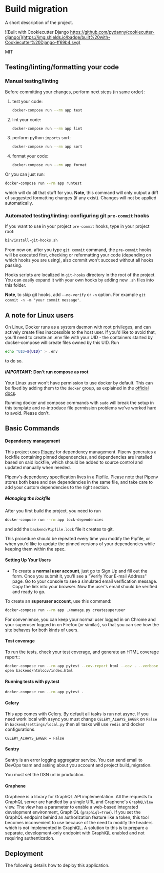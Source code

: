 Build migration
===============

A short description of the project.

![Built with Cookiecutter Django https://github.com/pydanny/cookiecutter-django/](https://img.shields.io/badge/built%20with-Cookiecutter%20Django-ff69b4.svg)

MIT

Testing/linting/formatting your code
------------------------------------

### Manual testing/linting

Before committing your changes, perform next steps (in same order):

1. test your code:
    ```bash
    docker-compose run --rm app test
    ```

2. lint your code:
    ```bash
    docker-compose run --rm app lint
    ```

3. perform python `imports` sort: 
    ```bash
    docker-compose run --rm app sort
    ```

4. format your code:
    ```bash
    docker-compose run --rm app format
    ```

Or you can just run:
```bash
docker-compose run --rm app runtest
```
which will do all that stuff for you. **Note**, this command will only output a diff of suggested formatting changes (if any exist). Changes will not be applied automatically.

### Automated testing/linting: configuring git `pre-commit` hooks

If you want to use in your project `pre-commit` hooks, type in your project root:
```bash
bin/install-git-hooks.sh
```

From now on, after you type `git commit` command, the `pre-commit` hooks will be executed first, checking or reformatting your code (depending on which hooks you are using), also commit won't succeed without all hooks passing.

Hooks scripts are localized in `git-hooks` directory in the root of the project. You can easily expand it with your own hooks by adding new `.sh` files into this folder.

**Note**, to skip git hooks, add `--no-verify` or `-n` option. For example `git commit -n -m "your commit message"`.


A note for Linux users
----------------------

On Linux, Docker runs as a system daemon with root privileges, and can actively create
files inaccessible to the host user. If you'd like to avoid that, you'll need to create
an .env file with your UID - the containers started by docker-compose will create files 
owned by this UID. Run 
```bash
echo "UID=${UID}" > .env
```
to do so.

#### *IMPORTANT*: Don't run compose as root

Your Linux user won't have permission to use docker by default. This can be fixed by
adding them to the `docker` group, as explained in the [official docs](https://docs.docker.com/install/linux/linux-postinstall/#manage-docker-as-a-non-root-user).

Running docker and compose commands with `sudo` will break the setup in this template
and re-introduce file permission problems we've worked hard to avoid. Please don't.


Basic Commands
--------------

#### Dependency management

This project uses [Pipenv](https://pipenv.kennethreitz.org) for dependency management.
Pipenv generates a lockfile containing pinned dependencies, and dependencies are
installed based on said lockfile, which should be added to source control and updated
manually when needed.

Pipenv's dependency specification lives in a [Pipfile](backend/Pipfile). Please note
that Pipenv stores both base and dev dependencies in the same file, and take care
to add your custom dependencies to the right section.

##### Managing the lockfile

After you first build the project, you need to run
```bash
docker-compose run --rm app lock-dependencies
```
and add the `backend/Pipfile.lock` file it creates to git.

This procedure should be repeated every time you modify the Pipfile, or when you'd like
to update the pinned versions of your dependencies while keeping them within the spec.

#### Setting Up Your Users

* To create a **normal user account**, just go to Sign Up and fill out the form. 
Once you submit it, you'll see a "Verify Your E-mail Address" page. Go to your 
console to see a simulated email verification message. Copy the link into your 
browser. Now the user's email should be verified and ready to go.

To create an **superuser account**, use this command:
```bash
docker-compose run --rm app ./manage.py createsuperuser
```

For convenience, you can keep your normal user logged in on Chrome and your 
superuser logged in on Firefox (or similar), so that you can see how the site 
behaves for both kinds of users.

#### Test coverage

To run the tests, check your test coverage, and generate an HTML coverage report::

```bash
docker-compose run --rm app pytest --cov-report html --cov . --verbose
open backend/htmlcov/index.html
```

#### Running tests with py.test

```bash
docker-compose run --rm app pytest .
```

#### Celery

This app comes with Celery. By default all tasks is run not async.
If you need work local with async you must change `CELERY_ALWAYS_EAGER` on `False`
in `backend/settings/local.py` then all tasks will use `redis`
and docker configurations.
 
```
CELERY_ALWAYS_EAGER = False
```

#### Sentry

Sentry is an error logging aggregator service. You can send email to DevOps 
team and asking about you account and project build_migration.

You must set the DSN url in production.

#### Graphene

Graphene is a library for GraphQL API implementation. All the requests to GraphQL 
server are handled by a single URL and Graphene's `GraphQLView` view. The view has
a parameter to enable a web-based integrated development environment, GraphiQL
(`graphiql=True`). If you set the GraphQL endpoint behind an authorization feature
like a token, this tool becomes inconvenient to use because of the need to modify
the headers which is not implemented in GraphiQL. A solution to this is to prepare 
a separate, development-only endpoint with GraphiQL enabled and not requiring 
authentication.


Deployment
----------

The following details how to deploy this application.
